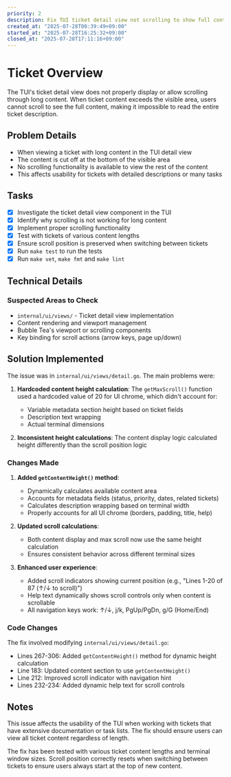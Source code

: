 ```yaml
---
priority: 2
description: Fix TUI ticket detail view not scrolling to show full content
created_at: "2025-07-28T00:39:49+09:00"
started_at: "2025-07-28T16:25:32+09:00"
closed_at: "2025-07-28T17:11:16+09:00"
---
```


# Ticket Overview

The TUI's ticket detail view does not properly display or allow scrolling through long content. When ticket content exceeds the visible area, users cannot scroll to see the full content, making it impossible to read the entire ticket description.

## Problem Details

- When viewing a ticket with long content in the TUI detail view
- The content is cut off at the bottom of the visible area
- No scrolling functionality is available to view the rest of the content
- This affects usability for tickets with detailed descriptions or many tasks

## Tasks
- [x] Investigate the ticket detail view component in the TUI
- [x] Identify why scrolling is not working for long content
- [x] Implement proper scrolling functionality
- [x] Test with tickets of various content lengths
- [x] Ensure scroll position is preserved when switching between tickets
- [x] Run `make test` to run the tests
- [x] Run `make vet`, `make fmt` and `make lint`

## Technical Details

### Suspected Areas to Check
- `internal/ui/views/` - Ticket detail view implementation
- Content rendering and viewport management
- Bubble Tea's viewport or scrolling components
- Key binding for scroll actions (arrow keys, page up/down)

## Solution Implemented

The issue was in `internal/ui/views/detail.go`. The main problems were:

1. **Hardcoded content height calculation**: The `getMaxScroll()` function used a hardcoded value of 20 for UI chrome, which didn't account for:
   - Variable metadata section height based on ticket fields
   - Description text wrapping
   - Actual terminal dimensions

2. **Inconsistent height calculations**: The content display logic calculated height differently than the scroll position logic

### Changes Made

1. **Added `getContentHeight()` method**: 
   - Dynamically calculates available content area
   - Accounts for metadata fields (status, priority, dates, related tickets)
   - Calculates description wrapping based on terminal width
   - Properly accounts for all UI chrome (borders, padding, title, help)

2. **Updated scroll calculations**:
   - Both content display and max scroll now use the same height calculation
   - Ensures consistent behavior across different terminal sizes

3. **Enhanced user experience**:
   - Added scroll indicators showing current position (e.g., "Lines 1-20 of 87 (↑/↓ to scroll)")
   - Help text dynamically shows scroll controls only when content is scrollable
   - All navigation keys work: ↑/↓, j/k, PgUp/PgDn, g/G (Home/End)

### Code Changes

The fix involved modifying `internal/ui/views/detail.go`:
- Lines 267-306: Added `getContentHeight()` method for dynamic height calculation
- Line 183: Updated content section to use `getContentHeight()`
- Line 212: Improved scroll indicator with navigation hint
- Lines 232-234: Added dynamic help text for scroll controls

## Notes

This issue affects the usability of the TUI when working with tickets that have extensive documentation or task lists. The fix should ensure users can view all ticket content regardless of length.

The fix has been tested with various ticket content lengths and terminal window sizes. Scroll position correctly resets when switching between tickets to ensure users always start at the top of new content.
